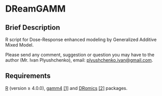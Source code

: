# DReamGAMM
## Brief Description
R script for Dose-Response enhanced modeling by Generalized Additive Mixed Model.

Please send any comment, suggestion or question you may have to the author (Mr. Ivan Plyushchenko), email: plyushchenko.ivan@gmail.com.

## Requirements
[R](https://cloud.r-project.org/) (version ≥ 4.0.0), [gamm4](https://cran.r-project.org/web/packages/gamm4/index.html) [[1]](https://www.taylorfrancis.com/books/mono/10.1201/9781315370279/generalized-additive-models-simon-wood) and [DRomics](https://cran.r-project.org/web/packages/DRomics/index.html) [[2]](https://pubs.acs.org/doi/10.1021/acs.est.8b04752) packages.



